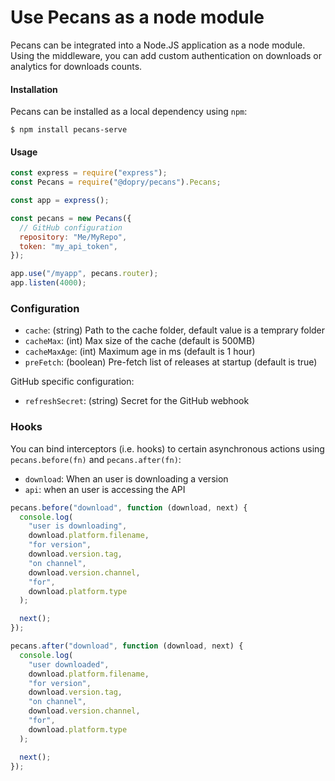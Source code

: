 # Use Pecans as a node module

Pecans can be integrated into a Node.JS application as a node module. Using the middleware, you can add custom authentication on downloads or analytics for downloads counts.

#### Installation

Pecans can be installed as a local dependency using `npm`:

```
$ npm install pecans-serve
```

#### Usage

```js
const express = require("express");
const Pecans = require("@dopry/pecans").Pecans;

const app = express();

const pecans = new Pecans({
  // GitHub configuration
  repository: "Me/MyRepo",
  token: "my_api_token",
});

app.use("/myapp", pecans.router);
app.listen(4000);
```

### Configuration

- `cache`: (string) Path to the cache folder, default value is a temprary folder
- `cacheMax`: (int) Max size of the cache (default is 500MB)
- `cacheMaxAge`: (int) Maximum age in ms (default is 1 hour)
- `preFetch`: (boolean) Pre-fetch list of releases at startup (default is true)

GitHub specific configuration:

- `refreshSecret`: (string) Secret for the GitHub webhook

### Hooks

You can bind interceptors (i.e. hooks) to certain asynchronous actions using `pecans.before(fn)` and `pecans.after(fn)`:

- `download`: When an user is downloading a version
- `api`: when an user is accessing the API

```js
pecans.before("download", function (download, next) {
  console.log(
    "user is downloading",
    download.platform.filename,
    "for version",
    download.version.tag,
    "on channel",
    download.version.channel,
    "for",
    download.platform.type
  );

  next();
});

pecans.after("download", function (download, next) {
  console.log(
    "user downloaded",
    download.platform.filename,
    "for version",
    download.version.tag,
    "on channel",
    download.version.channel,
    "for",
    download.platform.type
  );

  next();
});
```
